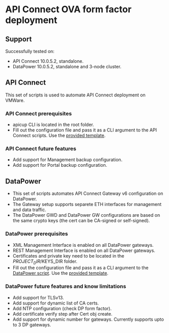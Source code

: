 # API Connect OVA form factor deployment

## Support

Successfully tested on:

- API Connect 10.0.5.2, standalone.
- DataPower 10.0.5.2, standalone and 3-node cluster.

## API Connect

This set of scripts is used to automate API Connect deployment on VMWare.

### API Connect prerequisites

- apicup CLI is located in the root folder.
- Fill out the configuration file and pass it as a CLI argument to the API Connect scripts. Use the [provided template](00-project-template.conf).

### API Connect future features

- Add support for Management backup configuration.
- Add support for Portal backup configuration.

## DataPower

- This set of scripts automates API Connect Gateway v6 configuration on DataPower.
- The Gateway setup supports separete ETH interfaces for management and data traffic.
- The DataPower GWD and DataPower GW configurations are based on the same crypto keys (the cert can be CA-signed or self-signed).

### DataPower prerequisites

- XML Management Interface is enabled on all DataPower gateways.
- REST Management Interface is enabled on all DataPower gateways.
- Certificates and private key need to be located in the $PROJECT_DIR/$KEYS_DIR folder.
- Fill out the configuration file and pass it as a CLI argument to the [DataPower script](08-deploy-dp.sh). Use the [provided template](00-project-template.conf).

### DataPower future features and know limitations

- Add support for TLSv13.
- Add support for dynamic list of CA certs.
- Add NTP configuration (check DP form factor).
- Add certificate verify step after Cert obj create.
- Add support for dynamic number for gateways. Currently supports upto to 3 DP gateways.
